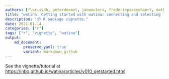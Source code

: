 ```yaml
---
authors: [florisvdh, peterdesmet, janwouters, fredericpiesschaert, mathiaswackenier]
title: "watina: Getting started with watina: connecting and selecting locations"
description: "📦 R package vignette."
date: 2021-01-14
categories: ["r"]
tags: ["r", "vignette", "watina"]
output: 
    md_document:
        preserve_yaml: true
        variant: markdown_github
---
```


See the vignette/tutorial at <https://inbo.github.io/watina/articles/v010_getstarted.html>

